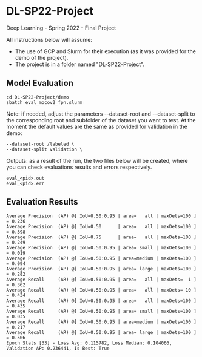 # DL-SP22-Project
Deep Learning - Spring 2022 - Final Project 

All instructions below will assume:
- The use of GCP and Slurm for their execution (as it was provided for the demo of the project).
- The project is in a folder named "DL-SP22-Project".


## Model Evaluation

```
cd DL-SP22-Project/demo
sbatch eval_mocov2_fpn.slurm
```
Note: if needed, adjust the parameters --dataset-root and --dataset-split to the corresponding root and subfolder of the dataset you want to test.
At the moment the default values are the same as provided for validation in the demo:
```
--dataset-root /labeled \
--dataset-split validation \
```

Outputs: as a result of the run, the two files below will be created, where you can check evaluations results and errors respectively.
```
eval_<pid>.out
eval_<pid>.err
```
 

## Evaluation Results

```
Average Precision  (AP) @[ IoU=0.50:0.95 | area=   all | maxDets=100 ] = 0.236
Average Precision  (AP) @[ IoU=0.50      | area=   all | maxDets=100 ] = 0.398
Average Precision  (AP) @[ IoU=0.75      | area=   all | maxDets=100 ] = 0.249
Average Precision  (AP) @[ IoU=0.50:0.95 | area= small | maxDets=100 ] = 0.019
Average Precision  (AP) @[ IoU=0.50:0.95 | area=medium | maxDets=100 ] = 0.094
Average Precision  (AP) @[ IoU=0.50:0.95 | area= large | maxDets=100 ] = 0.282
Average Recall     (AR) @[ IoU=0.50:0.95 | area=   all | maxDets=  1 ] = 0.362
Average Recall     (AR) @[ IoU=0.50:0.95 | area=   all | maxDets= 10 ] = 0.434
Average Recall     (AR) @[ IoU=0.50:0.95 | area=   all | maxDets=100 ] = 0.435
Average Recall     (AR) @[ IoU=0.50:0.95 | area= small | maxDets=100 ] = 0.035
Average Recall     (AR) @[ IoU=0.50:0.95 | area=medium | maxDets=100 ] = 0.217
Average Recall     (AR) @[ IoU=0.50:0.95 | area= large | maxDets=100 ] = 0.506
Epoch Stats [33] - Loss Avg: 0.115782, Loss Median: 0.104066, Validation AP: 0.236441, Is Best: True
```

